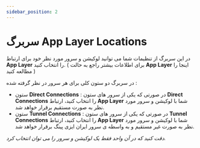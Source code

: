 ```yaml
---
sidebar_position: 2
---
```


# سربرگ App Layer Locations

در این سربرگ از تنظیمات شما می توانید لوکیشن و سرور مورد نظر خود برای ارتباط **App Layer** را انتخاب کنید. ( برای اطلاعات بیشتر راجع به حالت **App Layer** اینجا را مطالعه کنید )

در سربرگ دو ستون کلی برای هر سرور در نظر گرفته شده :

- ستون **Direct Connections** : در صورتی که یکی از سرور های ستون **Direct Connections** را انتخاب کنید، ارتباط **App Layer** شما با لوکیشن و سرور مورد نظر به صورت مستقیم برقرار خواهد شد.
- ستون **Tunnel Connections** : در صورتی که یکی از سرور های ستون **Tunnel Connections** را انتخاب کنید، ارتباط **App Layer** شما با لوکیشن و سرور مورد نظر به صورت غیر مستقیم و به واسطه ی سرور ایران ایزی پینگ برقرار خواهد شد.


_دقت کنید که در آن واحد فقط یک لوکیشن و سرور را می توان انتخاب کرد._
